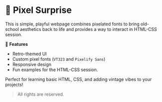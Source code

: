 # 🎨 Pixel Surprise  
This is simple, playful webpage combines pixelated fonts to bring old-school aesthetics back to life and provides a way to interact in HTML-CSS session.  

🚀 **Features**  
- Retro-themed UI  
- Custom pixel fonts (`VT323` and `Pixelify Sans`)  
- Responsive design  
- Fun examples for the HTML-CSS session.

Perfect for learning basic HTML, CSS, and adding vintage vibes to your projects!
> All rights are reserved.
